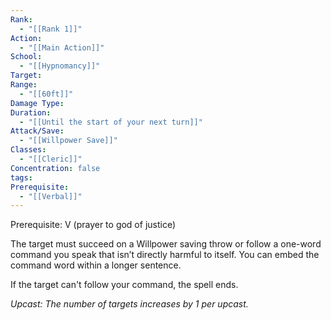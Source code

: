 ```yaml
---
Rank:
  - "[[Rank 1]]"
Action:
  - "[[Main Action]]"
School:
  - "[[Hypnomancy]]"
Target: 
Range:
  - "[[60ft]]"
Damage Type: 
Duration:
  - "[[Until the start of your next turn]]"
Attack/Save:
  - "[[Willpower Save]]"
Classes:
  - "[[Cleric]]"
Concentration: false
tags: 
Prerequisite:
  - "[[Verbal]]"
---
```

Prerequisite: V (prayer to god of justice)

The target must succeed on a Willpower saving throw or follow a one-word command you speak that isn’t directly harmful to itself. You can embed the command word within a longer sentence.

If the target can't follow your command, the spell ends.

*Upcast: The number of targets increases by 1 per upcast.*